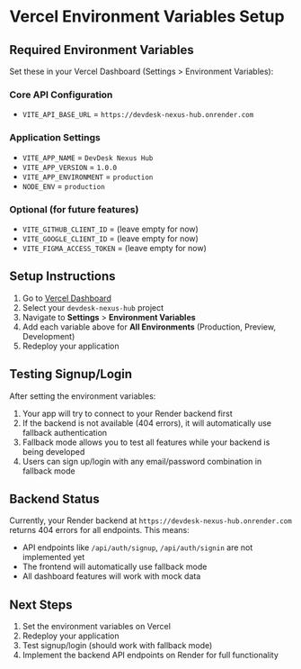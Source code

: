 # Vercel Environment Variables Setup

## Required Environment Variables

Set these in your Vercel Dashboard (Settings > Environment Variables):

### Core API Configuration
- `VITE_API_BASE_URL` = `https://devdesk-nexus-hub.onrender.com`

### Application Settings  
- `VITE_APP_NAME` = `DevDesk Nexus Hub`
- `VITE_APP_VERSION` = `1.0.0`
- `VITE_APP_ENVIRONMENT` = `production`
- `NODE_ENV` = `production`

### Optional (for future features)
- `VITE_GITHUB_CLIENT_ID` = (leave empty for now)
- `VITE_GOOGLE_CLIENT_ID` = (leave empty for now)  
- `VITE_FIGMA_ACCESS_TOKEN` = (leave empty for now)

## Setup Instructions

1. Go to [Vercel Dashboard](https://vercel.com/dashboard)
2. Select your `devdesk-nexus-hub` project
3. Navigate to **Settings** > **Environment Variables**
4. Add each variable above for **All Environments** (Production, Preview, Development)
5. Redeploy your application

## Testing Signup/Login

After setting the environment variables:

1. Your app will try to connect to your Render backend first
2. If the backend is not available (404 errors), it will automatically use fallback authentication
3. Fallback mode allows you to test all features while your backend is being developed
4. Users can sign up/login with any email/password combination in fallback mode

## Backend Status

Currently, your Render backend at `https://devdesk-nexus-hub.onrender.com` returns 404 errors for all endpoints. This means:

- API endpoints like `/api/auth/signup`, `/api/auth/signin` are not implemented yet
- The frontend will automatically use fallback mode
- All dashboard features will work with mock data

## Next Steps

1. Set the environment variables on Vercel
2. Redeploy your application  
3. Test signup/login (should work with fallback mode)
4. Implement the backend API endpoints on Render for full functionality 